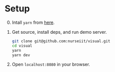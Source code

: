 # Setup
0. Intall `yarn` from [here](https://yarnpkg.com/lang/en/docs/install/).

1. Get source, install deps, and run demo server.

   ```sh
   git clone git@github.com:nurseiit/visual.git
   cd visual
   yarn
   yarn dev
   ```

2. Open `localhost:8080` in your browser.
